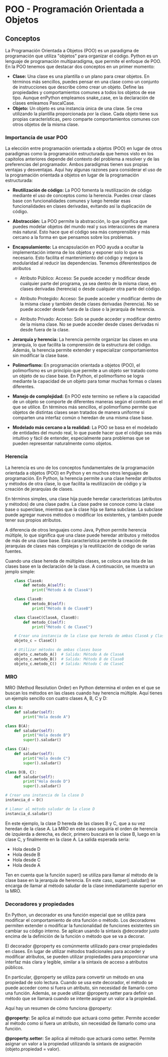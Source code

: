 # POO - Programación Orientada a Objetos

## Conceptos
La Programación Orientada a Objetos (POO) es un paradigma de programación que utiliza "objetos" para organizar el código. Python es un lenguaje de programación multiparadigma, que permite el enfoque de POO. En la POO tenemos que destacar dos conceptos en un primer momento:
    
- **Clase:** Una clase es una plantilla o un plano para crear objetos. En términos más sencillos, puedes pensar en una clase como un conjunto de instrucciones que describe cómo crear un objeto. Define las propiedades y comportamientos comunes a todos los objetos de ese tipo. Aunque enPython empleamos snake_case, en la declaración de clases emleamos PascalCase.
- **Objeto:** Un objeto es una instancia única de una clase. Se crea utilizando la plantilla proporcionada por la clase. Cada objeto tiene sus propias características, pero comparte comportamientos comunes con otros objetos de la misma clase.

### Importancia de usar POO

La elección entre programación orientada a objetos (POO) en lugar de otros paradigmas como la programación estructurada que hemos visto en los capitolos anteriores depende del contexto del problema a resolver y de las preferencias del programador. Ambos paradigmas tienen sus propias ventajas y desventajas. Aquí hay algunas razones para considerar el uso de la programación orientada a objetos en lugar de la programación estructurada:

- **Reutilización de código:** La POO fomenta la reutilización de código mediante el uso de conceptos como la herencia. Puedes crear clases base con funcionalidades comunes y luego heredar esas funcionalidades en clases derivadas, evitando así la duplicación de código.

- **Abstracción:** La POO permite la abstracción, lo que significa que puedes modelar objetos del mundo real y sus interacciones de manera más natural. Esto hace que el código sea más comprensible y más cercano a la forma en que pensamos sobre los problemas.

- **Encapsulamiento:** La encapsulación en POO ayuda a ocultar la implementación interna de los objetos y exponer solo lo que es necesario. Esto facilita el mantenimiento del código y mejora la modularidad al reducir las dependencias. Tenemos diferentestipos de atributos     

  - Atributo Público:
        Acceso: Se puede acceder y modificar desde cualquier parte del programa, ya sea dentro de la misma clase, en clases derivadas (herencia) o desde cualquier otra parte del código.

  -  Atributo Protegido:
        Acceso: Se puede acceder y modificar dentro de la misma clase y también desde clases derivadas (herencia). No se puede acceder desde fuera de la clase o la jerarquía de herencia.

  -  Atributo Privado:
        Acceso: Solo se puede acceder y modificar dentro de la misma clase. No se puede acceder desde clases derivadas ni desde fuera de la clase.

- **Jerarquía y herencia:** La herencia permite organizar las clases en una jerarquía, lo que facilita la comprensión de la estructura del código. Además, la herencia permite extender y especializar comportamientos sin modificar la clase base.

- **Polimorfismo:** En programación orientada a objetos (POO), el polimorfismo es un principio que permite a un objeto ser tratado como un objeto de su clase base. En Python, el polimorfismo se logra mediante la capacidad de un objeto para tomar muchas formas o clases diferentes.

- **Manejo de complejidad:** En POO este termino se refiere a la capacidad de un objeto se comporte de diferentes maneras según el contexto en el que se utilice. En términos más sencillos, el polimorfismo permite que objetos de distintas clases sean tratados de manera uniforme si comparten una interfaz común o heredan de una misma clase base.

- **Modelado más cercano a la realidad:** La POO se basa en el modelado de entidades del mundo real, lo que puede hacer que el código sea más intuitivo y fácil de entender, especialmente para problemas que se pueden representar naturalmente como objetos.

### Herencia

La herencia es uno de los conceptos fundamentales de la programación orientada a objetos (POO) en Python y en muchos otros lenguajes de programación. En Python, la herencia permite a una clase heredar atributos y métodos de otra clase, lo que facilita la reutilización de código y la creación de jerarquías de clases.

En términos simples, una clase hija puede heredar características (atributos y métodos) de una clase padre. La clase padre se conoce como la clase base o superclase, mientras que la clase hija se llama subclase. La subclase puede agregar nuevos métodos o modificar los existentes, y también puede tener sus propios atributos.

A diferencia de otros lenguajes como Java, Python permite herencia múltiple, lo que significa que una clase puede heredar atributos y métodos de más de una clase base. Esta característica permite la creación de jerarquías de clases más complejas y la reutilización de código de varias fuentes.

Cuando una clase hereda de múltiples clases, se coloca una lista de las clases base en la declaración de la clase. A continuación, se muestra un jemplo simple:

```python
    class ClaseA:
        def metodo_A(self):
            print("Método A de ClaseA")

    class ClaseB:
        def metodo_B(self):
            print("Método B de ClaseB")

    class ClaseC(ClaseA, ClaseB):
        def metodo_C(self):
            print("Método C de ClaseC")

    # Crear una instancia de la clase que hereda de ambas ClaseA y ClaseB
    objeto_c = ClaseC()

    # Utilizar métodos de ambas clases base
    objeto_c.metodo_A()  # Salida: Método A de ClaseA
    objeto_c.metodo_B()  # Salida: Método B de ClaseB
    objeto_c.metodo_C()  # Salida: Método C de ClaseC
```

### MRO

MRO (Method Resolution Order) en Python determina el orden en el que se buscan los métodos en las clases cuando hay herencia múltiple. Aquí tienes un ejemplo sencillo con cuatro clases A, B, C y D:

```python
class A:
    def saludar(self):
        print("Hola desde A")

class B(A):
    def saludar(self):
        print("Hola desde B")
        super().saludar()

class C(A):
    def saludar(self):
        print("Hola desde C")
        super().saludar()

class D(B, C):
    def saludar(self):
        print("Hola desde D")
        super().saludar()

# Crear una instancia de la clase D
instancia_d = D()

# Llamar al método saludar de la clase D
instancia_d.saludar()
```

En este ejemplo, la clase D hereda de las clases B y C, que a su vez heredan de la clase A. La MRO en este caso seguiría el orden de herencia de izquierda a derecha, es decir, primero buscará en la clase B, luego en la clase C, y finalmente en la clase A. La salida esperada sería:
- Hola desde D
- Hola desde B
- Hola desde C
- Hola desde A

Ten en cuenta que la función super() se utiliza para llamar al método de la clase base en la jerarquía de herencia. En este caso, super().saludar() se encarga de llamar al método saludar de la clase inmediatamente superior en la MRO.

### Decoradores y propiedades

En Python, un decorador es una función especial que se utiliza para modificar el comportamiento de otra función o método. Los decoradores permiten extender o modificar la funcionalidad de funciones existentes sin cambiar su código interno. Se aplican usando la sintaxis @decorador justo encima de la definición de la función o método que se va a decorar.

El decorador @property es comúnmente utilizado para crear propiedades en clases. En lugar de utilizar métodos tradicionales para acceder y modificar atributos, se pueden utilizar propiedades para proporcionar una interfaz más clara y legible, similar a la sintaxis de acceso a atributos públicos.

En particular, @property se utiliza para convertir un método en una propiedad de solo lectura. Cuando se usa este decorador, el método se puede acceder como si fuera un atributo, sin necesidad de llamarlo como una función. Además, se puede utilizar @property.setter para definir un método que se llamará cuando se intente asignar un valor a la propiedad.

Aquí hay un resumen de cómo funciona @property:

**@property:** Se aplica al método que actuará como getter. Permite acceder al método como si fuera un atributo, sin necesidad de llamarlo como una función.

**@property.setter:** Se aplica al método que actuará como setter. Permite asignar un valor a la propiedad utilizando la sintaxis de asignación (objeto.propiedad = valor).